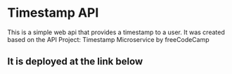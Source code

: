 # Timestamp API

This is a simple web api that provides a timestamp to a user. It was created based on the 
API Project: Timestamp Microservice by freeCodeCamp

## It is deployed at the link below

